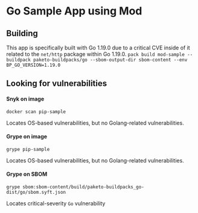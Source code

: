 # Go Sample App using Mod

## Building

This app is specifically built with Go 1.19.0 due to a critical CVE inside of it related to the `net/http` package within Go 1.19.0.
`pack build mod-sample --buildpack paketo-buildpacks/go --sbom-output-dir sbom-content --env BP_GO_VERSION=1.19.0`

## Looking for vulnerabilities

#### Snyk on image
```
docker scan pip-sample
```
Locates OS-based vulnerabilities, but no Golang-related vulnerabilities.

#### Grype on image
```
grype pip-sample
```
Locates OS-based vulnerabilities, but no Golang-related vulnerabilities.

#### Grype on SBOM
```
grype sbom:sbom-content/build/paketo-buildpacks_go-dist/go/sbom.syft.json
```
Locates critical-severity `Go` vulnerability
